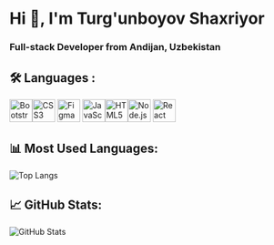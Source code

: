# Hi 👋, I'm Turg'unboyov Shaxriyor
### Full-stack Developer from Andijan, Uzbekistan

## 🛠 Languages :

<img src="https://cdn.jsdelivr.net/gh/devicons/devicon/icons/bootstrap/bootstrap-original.svg" alt="Bootstrap" width="40" height="40"/><img src="https://cdn.jsdelivr.net/gh/devicons/devicon/icons/css3/css3-original.svg" alt="CSS3" width="40" height="40"/> <img src="https://cdn.jsdelivr.net/gh/devicons/devicon/icons/figma/figma-original.svg" alt="Figma" width="40" height="40"/> <img src="https://cdn.jsdelivr.net/gh/devicons/devicon/icons/javascript/javascript-original.svg" alt="JavaScript" width="40" height="40"/><img src="https://cdn.jsdelivr.net/gh/devicons/devicon/icons/html5/html5-original.svg" alt="HTML5" width="40" height="40"/><img src="https://cdn.jsdelivr.net/gh/devicons/devicon/icons/nodejs/nodejs-original.svg" alt="Node.js" width="40" height="40"/>
<img src="https://cdn.jsdelivr.net/gh/devicons/devicon/icons/react/react-original.svg" alt="React" width="40" height="40"/>


## 📊 Most Used Languages:
![Top Langs](https://github-readme-stats.vercel.app/api/top-langs/?username=Shaxriyor-dev&layout=compact&theme=dark&langs_count=5)  
## 📈 GitHub Stats:
![GitHub Stats](https://github-readme-stats.vercel.app/api?username=Shaxriyor-dev&show_icons=true&theme=dark&count_private=true&include_all_commits=true)

